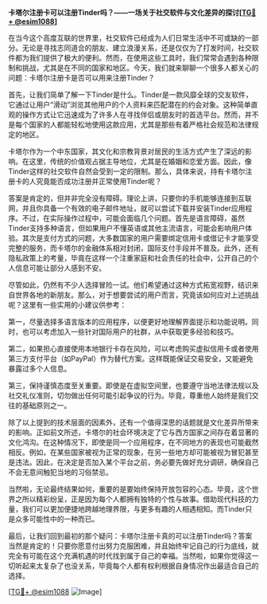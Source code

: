 **卡塔尔注册卡可以注册Tinder吗？——一场关于社交软件与文化差异的探讨[[TG💪+ @esim1088](https://t.me/s/esim1088)]**

在当今这个高度互联的世界里，社交软件已经成为人们日常生活中不可或缺的一部分。无论是寻找志同道合的朋友、建立浪漫关系，还是仅仅为了打发时间，社交软件都为我们提供了极大的便利。然而，在使用这些工具时，我们常常会遇到各种限制和挑战，尤其是在不同的国家和地区。今天，我们就来聊聊一个很多人都关心的问题：卡塔尔注册卡是否可以用来注册Tinder？

首先，让我们简单了解一下Tinder是什么。Tinder是一款风靡全球的交友软件，它通过让用户“滑动”浏览其他用户的个人资料来匹配潜在的约会对象。这种简单直观的操作方式让它迅速成为了许多人在寻找伴侣或朋友时的首选平台。然而，并不是每个国家的人都能轻松地使用这款应用，尤其是那些有着严格社会规范和法律规定的地区。

卡塔尔作为一个中东国家，其文化和宗教背景对居民的生活方式产生了深远的影响。在这里，传统的价值观占据主导地位，尤其是在婚姻和恋爱方面。因此，像Tinder这样的社交软件自然会受到一定的限制。那么，具体来说，持有卡塔尔注册卡的人究竟能否成功注册并正常使用Tinder呢？

答案是肯定的，但并非完全没有障碍。理论上讲，只要你的手机能够连接到互联网，并且你具备一个有效的电子邮件地址，就可以尝试下载并安装Tinder应用程序。不过，在实际操作过程中，可能会面临几个问题。首先是语言障碍，虽然Tinder支持多种语言，但如果用户不懂英语或其他主流语言，可能会影响用户体验。其次是支付方式的问题，大多数国家的用户需要绑定信用卡或借记卡才能享受完整的服务，而卡塔尔的金融体系相对封闭，国际支付手段并不普及。此外，还有隐私政策上的考量，毕竟在这样一个注重家庭和社会责任的社会中，公开自己的个人信息可能让部分人感到不安。

尽管如此，仍然有不少人选择冒险一试。他们希望通过这种方式拓宽视野，结识来自世界各地的新朋友。那么，对于想要尝试的用户而言，究竟该如何应对上述挑战呢？这里有一些实用的小建议供参考：

第一，尽量选择多语言版本的应用程序，以便更好地理解界面提示和功能说明。同时，也可以考虑加入一些针对国际用户的社群，从中获取更多经验和技巧。

第二，如果担心直接使用本地银行卡存在风险，可以考虑购买虚拟信用卡或者使用第三方支付平台（如PayPal）作为替代方案。这样既能保证交易安全，又能避免暴露过多个人信息。

第三，保持谨慎态度至关重要。即使是在虚拟空间里，也要遵守当地法律法规以及社交礼仪准则，切勿做出任何可能引起争议的行为。毕竟，尊重他人始终是我们交往的基础原则之一。

除了以上提到的技术层面的因素外，还有一个值得深思的话题就是文化差异所带来的影响。正如前文所述，卡塔尔的社会环境决定了它与西方国家之间存在着显著的文化鸿沟。在这种情况下，即使是同一个应用程序，在不同地方的表现也可能截然相反。例如，在某些国家被视为正常的现象，在另一些地方却可能被视为冒犯甚至是违法。因此，在决定是否加入某个平台之前，务必要先做好充分调研，确保自己不会无意间触犯当地的习俗禁忌。

当然啦，无论最终结果如何，重要的是要始终保持开放包容的心态。毕竟，这个世界之所以精彩纷呈，正是因为每个人都拥有独特的个性与故事。借助现代科技的力量，我们可以更加便捷地跨越地理界限，与更多有趣的人相遇相知。而Tinder只是众多可能性中的一种而已。

最后，让我们回到最初的那个疑问：卡塔尔注册卡真的可以注册Tinder吗？答案当然是肯定的！只要你愿意付出努力克服困难，并且始终牢记自己的行为底线，就完全有可能在这个充满机遇的时代找到属于自己的幸福。当然啦，如果你觉得这一切听起来太复杂了也没关系，毕竟每个人都有权利根据自身情况作出最适合自己的选择。

[[TG💪+ @esim1088](https://t.me/s/esim1088) ![Image](https://i.postimg.cc/4NQfJmqS/Snipaste-2025-05-13-00-14-12.png)]
